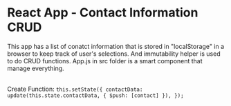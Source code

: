 # React App - Contact Information CRUD
 
 This app has a list of conatct information that is stored in "localStorage" in a browser to keep track of user's selections. 
And immutability helper is used to do CRUD functions. App.js in src folder is a smart component that manage everything. 
<br /><br />

Create Function:
`this.setState({
			contactData: update(this.state.contactData, { $push: [contact] }),
		});`
  
